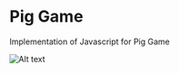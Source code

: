 # Pig Game 

Implementation of Javascript for Pig Game

![Alt text](http://full/path/to/readme.jpg "Read Me Image")
